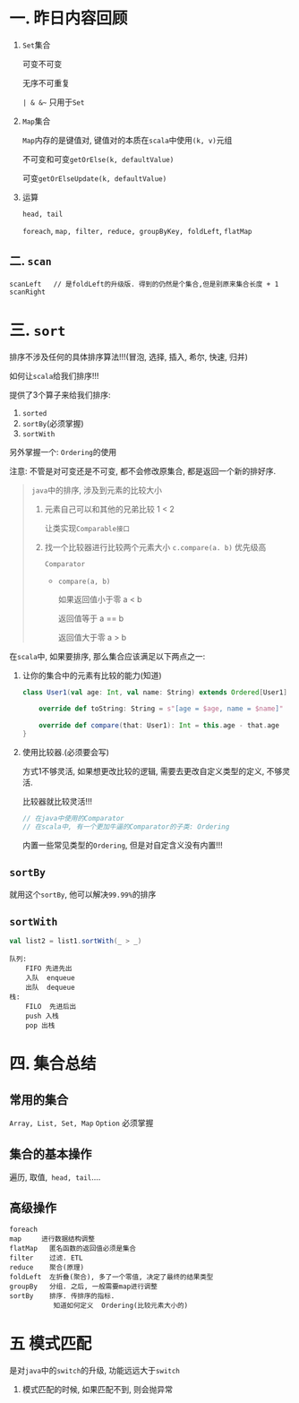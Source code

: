 # 一. 昨日内容回顾

1. `Set`集合

   可变不可变

   无序不可重复

   `| & &~`  只用于`Set`

2. `Map`集合

   `Map`内存的是键值对, 键值对的本质在`scala`中使用`(k, v)`元组

   不可变和可变`getOrElse(k, defaultValue)`

   可变``getOrElseUpdate(k, defaultValue)``

3. 运算

   `head, tail`

   `foreach`, `map, filter, reduce, groupByKey, foldLeft`, `flatMap`

   

## 二. `scan`

```
scanLeft   // 是foldLeft的升级版. 得到的仍然是个集合,但是别原来集合长度 + 1
scanRight
```

# 三. `sort`

排序不涉及任何的具体排序算法!!!(冒泡, 选择, 插入, 希尔, 快速, 归并)

如何让`scala`给我们排序!!!

提供了3个算子来给我们排序:

1. `sorted`
2. `sortBy`(必须掌握)
3. `sortWith`

另外掌握一个: `Ordering`的使用

注意: 不管是对可变还是不可变, 都不会修改原集合, 都是返回一个新的排好序.



> `java`中的排序, 涉及到元素的比较大小
>
> 1. 元素自己可以和其他的兄弟比较   1 < 2
>
>    让类实现`Comparable接口`
>
> 2. 找一个比较器进行比较两个元素大小  `c.compare(a. b)`  优先级高
>
>    `Comparator`
>
>    - `compare(a, b)`
>
>      如果返回值小于零   a < b
>
>      返回值等于 a == b
>
>      返回值大于零  a > b



在`scala`中, 如果要排序, 那么集合应该满足以下两点之一:

1. 让你的集合中的元素有比较的能力(知道)

   ```scala
   class User1(val age: Int, val name: String) extends Ordered[User1] {
       
       override def toString: String = s"[age = $age, name = $name]"
       
       override def compare(that: User1): Int = this.age - that.age
   }
   ```

2. 使用比较器.(必须要会写)

   方式1不够灵活, 如果想更改比较的逻辑, 需要去更改自定义类型的定义, 不够灵活.

   比较器就比较灵活!!!

   ```scala
   // 在java中使用的Comparator
   // 在scala中, 有一个更加牛逼的Comparator的子类: Ordering
   ```

   内置一些常见类型的`Ordering`, 但是对自定含义没有内置!!!

## `sortBy`

就用这个`sortBy`, 他可以解决`99.99%`的排序

## `sortWith`

```scala
val list2 = list1.sortWith(_ > _)
```

```
队列:
    FIFO 先进先出
    入队  enqueue
    出队  dequeue
栈:
    FILO  先进后出
    push 入栈
    pop 出栈
```

# 四. 集合总结

## 常用的集合

`Array, List, Set, Map` `Option`   必须掌握

## 集合的基本操作

遍历, 取值,` head, tail`....

## 高级操作

```
foreach
map     进行数据结构调整
flatMap   匿名函数的返回值必须是集合
filter	  过滤. ETL
reduce    聚合(原理)
foldLeft  左折叠(聚合), 多了一个零值, 决定了最终的结果类型
groupBy   分组. 之后, 一般需要map进行调整
sortBy	  排序. 传排序的指标. 
		   知道如何定义  Ordering(比较元素大小的)
```

# 五 模式匹配

是对`java`中的`switch`的升级, 功能远远大于`switch`

1. 模式匹配的时候, 如果匹配不到, 则会抛异常



